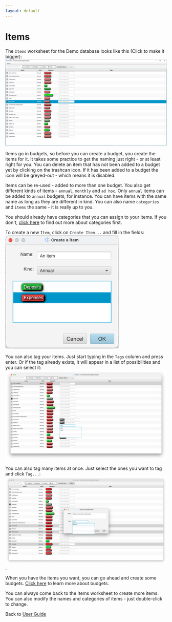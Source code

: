 ```yaml
---
layout: default
---
```

# Items
The `Items` worksheet for the Demo database looks like this (Click to make it bigger):  
[![Items worksheet](images/items_worksheet.png)](images/items_worksheet.png)

Items go in budgets, so before you can create a budget, you create the items for it.
It takes some practice to get the naming just right - or at least right for you. You can delete
an item that has not been added to a budget yet by clicking on the trashcan icon. If
it has been added to a budget the icon will be greyed-out - which means it is disabled.

Items can be re-used - added to more than one budget. You also get different kinds
of items - `annual`, `monthly` and `ad hoc`. Only `annual` items can be added to `annual`
budgets, for instance. You can have items with the same name as long as they are
different in kind. You can also name `categories` and `items` the same - it is really
up to you.

You should already have categories that you can assign to your items. If you don't,
[click here](categories.markdown) to find out more about categories first.

To create a new `Item`, click on `Create Item...` and fill in the fields:  
![Create Item](images/create_item.png)

You can also tag your items. Just start typing in the `Tags` column and press enter.
Or if the tag already exists, it will appear in a list of possibilities and you can select 
it:
[![Item tagging](images/item_tagging.png)](images/item_tagging.png)

You can also tag many items at once. Just select the ones you want to tag and click `Tag...`:
[![Items tagging](images/items_tagging.png)](images/items_tagging.png).

When you have the items you want, you can go ahead and create some budgets. 
[Click here](budgets.markdown) to learn more about budgets.

You can always come back to the Items worksheet to create more items. You can also 
modify the names and categories of items - just double-click to change.

Back to [User Guide](user_guide.markdown)
